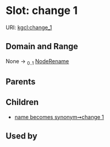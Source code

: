 
# Slot: change 1




URI: [kgcl:change_1](http://w3id.org/kgcl_schema/change_1)


## Domain and Range

None &#8594;  <sub>0..1</sub> [NodeRename](NodeRename.md)

## Parents


## Children

 *  [name becomes synonym➞change 1](name_becomes_synonym_change_1.md)

## Used by

